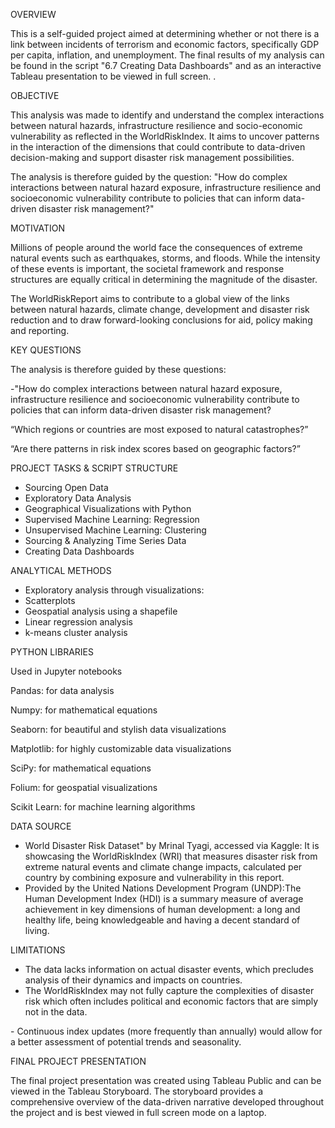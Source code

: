 OVERVIEW

This is a self-guided project aimed at determining whether or not there is a link between incidents of terrorism and economic factors, specifically GDP per capita, inflation, and unemployment. The final results of my analysis can be found in the script "6.7 Creating Data Dashboards" and as an interactive Tableau presentation to be viewed in full screen. .

OBJECTIVE

This analysis was made to identify and understand the complex interactions between natural hazards, infrastructure resilience and socio-economic vulnerability as reflected in the WorldRiskIndex. It aims to uncover patterns in the interaction of the dimensions that could contribute to data-driven decision-making and support disaster risk management possibilities.

The analysis is therefore guided by the question: "How do complex interactions between natural hazard exposure, infrastructure resilience and socioeconomic vulnerability contribute to policies that can inform data-driven disaster risk management?"

MOTIVATION

Millions of people around the world face the consequences of extreme natural events such as earthquakes, storms, and floods. While the intensity of these events is important, the societal framework and response structures are equally critical in determining the magnitude of the disaster.

The WorldRiskReport aims to contribute to a global view of the links between natural hazards, climate change, development and disaster risk reduction and to draw forward-looking conclusions for aid, policy making and reporting.

KEY QUESTIONS

The analysis is therefore guided by these questions:

\-"How do complex interactions between natural hazard exposure, infrastructure resilience and socioeconomic vulnerability contribute to policies that can inform data-driven disaster risk management?

“Which regions or countries are most exposed to natural catastrophes?”

“Are there patterns in risk index scores based on geographic factors?”

PROJECT TASKS & SCRIPT STRUCTURE

-   Sourcing Open Data
-   Exploratory Data Analysis
-   Geographical Visualizations with Python
-   Supervised Machine Learning: Regression
-   Unsupervised Machine Learning: Clustering
-   Sourcing & Analyzing Time Series Data
-   Creating Data Dashboards

ANALYTICAL METHODS

-   Exploratory analysis through visualizations:
-   Scatterplots
-   Geospatial analysis using a shapefile
-   Linear regression analysis
-   k-means cluster analysis

PYTHON LIBRARIES

Used in Jupyter notebooks

Pandas: for data analysis

Numpy: for mathematical equations

Seaborn: for beautiful and stylish data visualizations

Matplotlib: for highly customizable data visualizations

SciPy: for mathematical equations

Folium: for geospatial visualizations

Scikit Learn: for machine learning algorithms

DATA SOURCE

-   World Disaster Risk Dataset" by Mrinal Tyagi, accessed via Kaggle: It is showcasing the WorldRiskIndex (WRI) that measures disaster risk from extreme natural events and climate change impacts, calculated per country by combining exposure and vulnerability in this report.
-   Provided by the United Nations Development Program (UNDP):The Human Development Index (HDI) is a summary measure of average achievement in key dimensions of human development: a long and healthy life, being knowledgeable and having a decent standard of living.

LIMITATIONS

-   The data lacks information on actual disaster events, which precludes analysis of their dynamics and impacts on countries.
-   The WorldRiskIndex may not fully capture the complexities of disaster risk which often includes political and economic factors that are simply not in the data.

\- Continuous index updates (more frequently than annually) would allow for a better assessment of potential trends and seasonality.

FINAL PROJECT PRESENTATION

The final project presentation was created using Tableau Public and can be viewed in the Tableau Storyboard. The storyboard provides a comprehensive overview of the data-driven narrative developed throughout the project and is best viewed in full screen mode on a laptop.

